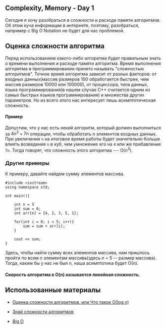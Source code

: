 
## Complexity, Memory - Day 1

Сегодня я хочу разобраться в сложности и расходе памяти алгоритмов. Об этом куча информации в интернете, поэтому, разобраться, например с Big O Notation не будет для нас проблемой.

## Оценка сложности алгоритма

Перед использованием какого-либо алгоритма будет правильным знать о времени выполнения и расходе памяти алгоритма. Время выполнения алгоритма в программировании принято называть "сложностью алгоритмов". Точное время алгоритма зависит от разных факторов: от входных данных(массив размеров 100 обработается быстрее, чем массив размеров 10000 или 100000), от процессора, типа данных, языка программирования(в нашем случае С++ считается одним из самых быстрых языков программирования) и множества других параметров. Но из всего этого нас интересует лишь асимптотическая сложность.

#### Пример

Допустим, что у нас есть некий алгоритм, который должен выполниться за $4n^3 + 7n$ операции, чтобы обработать n элементов входных данных. При увеличении `n` на итоговое время работы будет значительно больше влиять возведение `n` в куб, чем умножение его на `4` или же прибавление `7n`. Тогда говорят, что сложность этого алгоритма --- O($n^3$).

### Другие примеры

К примеру, давайте найдем сумму элементов массива.
```
#include <iostream>
using namespace std;

int main(){
	
	int n = 5
	int sum = 0;
	int arr[n] = {4, 2, 3, 5, 1};

	for(int i = 0; i < 5; i++){
		sum = sum + arr[i];
	}
	
	cout << sum;
}
```
Здесь, чтобы найти сумму всех элементов массива, нам пришлось пройти по всем $n$ элементам массива(здесь $n$ = 5 -- размер массива). Тогда, каким бы у нас не был n, наша асимптотика будет O($n$).
#### Скорость алгоритма в O(n) называется линейная сложность.

## Использованные материалы

- [Оценка сложности алгоритмов, или Что такое О(log n)](https://tproger.ru/articles/computational-complexity-explained/)

- [Знай сложности алгоритмов](https://habr.com/ru/post/188010/)
- [Big O](https://habr.com/ru/post/444594/)